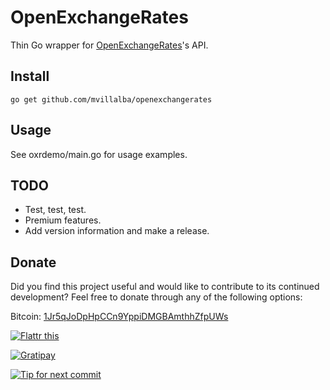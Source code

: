 OpenExchangeRates
=================

Thin Go wrapper for [OpenExchangeRates](https://openexchangerates.org/)'s API.


## Install

    go get github.com/mvillalba/openexchangerates


## Usage

See oxrdemo/main.go for usage examples.


## TODO

 * Test, test, test.
 * Premium features.
 * Add version information and make a release.

## Donate

Did you find this project useful and would like to contribute to its continued
development? Feel free to donate through any of the following options:

Bitcoin: [1Jr5qJoDpHpCCn9YppiDMGBAmthhZfpUWs](bitcoin:1Jr5qJoDpHpCCn9YppiDMGBAmthhZfpUWs)

[![Flattr this](//api.flattr.com/button/flattr-badge-large.png)](https://flattr.com/submit/auto?user_id=mvillalba&url=https%3A%2F%2Fgithub.com%2Fmvillalba%2Fopenexchangerates%2F)

[![Gratipay](//img.shields.io/gratipay/mvillalba.svg)](https://gratipay.com/mvillalba/)

[![Tip for next commit](https://tip4commit.com/projects/1109.svg)](https://tip4commit.com/github/mvillalba/openexchangerates)
